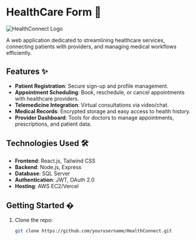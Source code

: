 # HealthCare Form 🏥  

![HealthConnect Logo](healthLogo.jpg)  

A web application dedicated to streamlining healthcare services, connecting patients with providers, and managing medical workflows efficiently.  

## Features ✨  
- **Patient Registration**: Secure sign-up and profile management.  
- **Appointment Scheduling**: Book, reschedule, or cancel appointments with healthcare providers.  
- **Telemedicine Integration**: Virtual consultations via video/chat.  
- **Medical Records**: Encrypted storage and easy access to health history.  
- **Provider Dashboard**: Tools for doctors to manage appointments, prescriptions, and patient data.  

## Technologies Used 🛠️  
- **Frontend**: React.js, Tailwind CSS  
- **Backend**: Node.js, Express  
- **Database**: SQL Server  
- **Authentication**: JWT, OAuth 2.0  
- **Hosting**: AWS EC2/Vercel  

## Getting Started �  
1. Clone the repo:  
   ```bash  
   git clone https://github.com/yourusername/HealthConnect.git  
